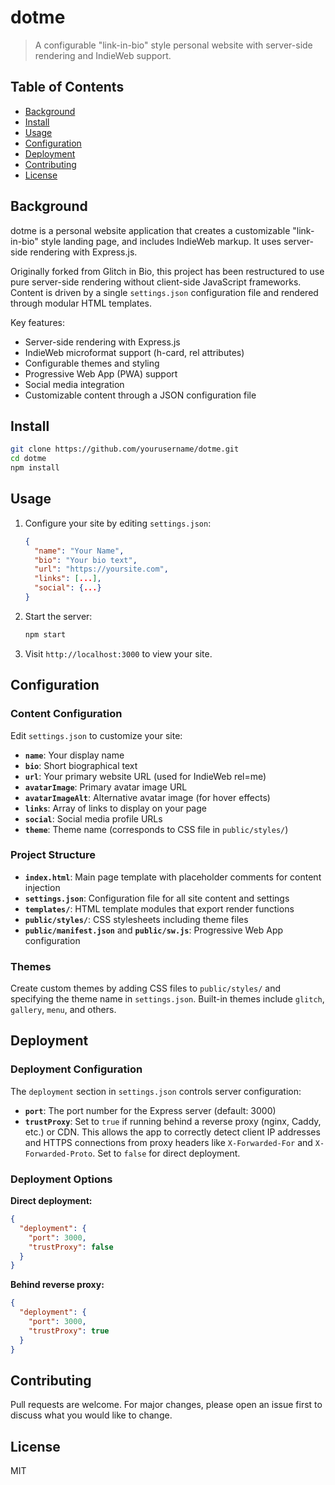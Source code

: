 # dotme

> A configurable "link-in-bio" style personal website with server-side rendering and IndieWeb support.

## Table of Contents

- [Background](#background)
- [Install](#install)
- [Usage](#usage)
- [Configuration](#configuration)
- [Deployment](#deployment)
- [Contributing](#contributing)
- [License](#license)

## Background

dotme is a personal website application that creates a customizable "link-in-bio" style landing page, and includes IndieWeb markup. It uses server-side rendering with Express.js.

Originally forked from Glitch in Bio, this project has been restructured to use pure server-side rendering without client-side JavaScript frameworks. Content is driven by a single `settings.json` configuration file and rendered through modular HTML templates.

Key features:
- Server-side rendering with Express.js
- IndieWeb microformat support (h-card, rel attributes)
- Configurable themes and styling
- Progressive Web App (PWA) support
- Social media integration
- Customizable content through a JSON configuration file

## Install

```bash
git clone https://github.com/yourusername/dotme.git
cd dotme
npm install
```

## Usage

1. Configure your site by editing `settings.json`:
   ```json
   {
     "name": "Your Name",
     "bio": "Your bio text",
     "url": "https://yoursite.com",
     "links": [...],
     "social": {...}
   }
   ```

2. Start the server:
   ```bash
   npm start
   ```

3. Visit `http://localhost:3000` to view your site.

## Configuration

### Content Configuration

Edit `settings.json` to customize your site:

- **`name`**: Your display name
- **`bio`**: Short biographical text
- **`url`**: Your primary website URL (used for IndieWeb rel=me)
- **`avatarImage`**: Primary avatar image URL
- **`avatarImageAlt`**: Alternative avatar image (for hover effects)
- **`links`**: Array of links to display on your page
- **`social`**: Social media profile URLs
- **`theme`**: Theme name (corresponds to CSS file in `public/styles/`)

### Project Structure

- **`index.html`**: Main page template with placeholder comments for content injection
- **`settings.json`**: Configuration file for all site content and settings
- **`templates/`**: HTML template modules that export render functions
- **`public/styles/`**: CSS stylesheets including theme files
- **`public/manifest.json`** and **`public/sw.js`**: Progressive Web App configuration

### Themes

Create custom themes by adding CSS files to `public/styles/` and specifying the theme name in `settings.json`. Built-in themes include `glitch`, `gallery`, `menu`, and others.

## Deployment

### Deployment Configuration

The `deployment` section in `settings.json` controls server configuration:

- **`port`**: The port number for the Express server (default: 3000)
- **`trustProxy`**: Set to `true` if running behind a reverse proxy (nginx, Caddy, etc.) or CDN. This allows the app to correctly detect client IP addresses and HTTPS connections from proxy headers like `X-Forwarded-For` and `X-Forwarded-Proto`. Set to `false` for direct deployment.

### Deployment Options

**Direct deployment:**
```json
{
  "deployment": {
    "port": 3000,
    "trustProxy": false
  }
}
```

**Behind reverse proxy:**
```json
{
  "deployment": {
    "port": 3000,
    "trustProxy": true
  }
}
```

## Contributing

Pull requests are welcome. For major changes, please open an issue first to discuss what you would like to change.

## License

MIT
